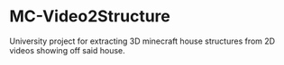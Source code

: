 # MC-Video2Structure
University project for extracting 3D minecraft house structures from 2D videos showing off said house.
